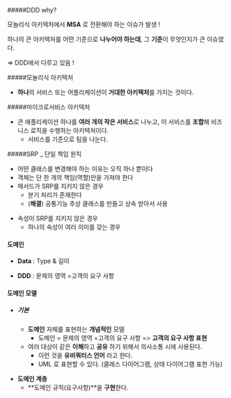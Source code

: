 #####DDD why?

모놀리식 아키텍처에서 **MSA** 로 전환해야 하는 이슈가 발생 ! 

하나의 큰 아키텍처를 어떤 기준으로 **나누어야 하는데**,  그 **기준**이 무엇인지가 큰 이슈였다. 

=> DDD에서 다루고 있음 ! 

#####모놀리식 아키텍처

- **하나**의 서비스 또는 어플리케이션이 **거대한 아키텍처**를 가지는 것이다. 

#####마이크로서비스 아키텍처

* 큰 애플리케이션 하나를 **여러 개의 작은 서비스**로 나누고, 이 서비스를 **조합**해 비즈니스 로직을 수행하는 아키텍처이다. 
  * 서비스를 기준으로 팀을 나눈다.

#####SRP _ 단일 책임 원칙

* 어떤 클래스를 변경해야 하는 이유는 오직 하나 뿐이다
* 객체는 단 한 개의 책임(역할)만을 가져야 한다
* 메서드가 SRP를 지키지 않은 경우 
  * 분기 처리가 존재한다
  * (**해결**) 공통기능 추상 클래스를 만들고 상속 받아서 사용 

- 속성이 SRP를 지키지 않은 경우
  - 하나의 속성이 여러 의미를 갖는 경우

#### 도메인

* **Data** :  Type & 길이

* **DDD** :  문제의 영역 =고객의 요구 사항

#### 도메인 모델

* ##### 기본

  * **도메인** 자체를 표현하는 **개념적인** 모델 
    * 도메인 = 문제의 영역 =고객의 요구 사항 => **고객의 요구 사항 표현**
  * 여러 대상이 같은 **이해**하고 **공유** 하기 위해서 의사소통 시에 사용된다. 
    * 이런 것을 **유비쿼터스 언어** 라고 한다.
    *  UML 로 표현할 수 있다. (클래스 다이어그램, 상태 다이어그램 표현 가능)

- **도메인 계층** 
  -  **도메인 규칙(요구사항)**을 **구현**한다. 